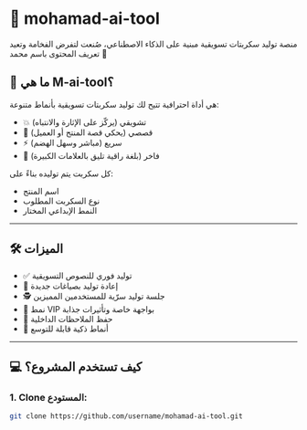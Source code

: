 # 🧠 mohamad-ai-tool

منصة توليد سكربتات تسويقية مبنية على الذكاء الاصطناعي، صُنعت لتفرض الفخامة وتعيد تعريف المحتوى باسم محمد 👑

## 🚀 ما هي M-ai-tool؟

هي أداة احترافية تتيح لك توليد سكربتات تسويقية بأنماط متنوعة:
- 💥 تشويقي (يركّز على الإثارة والانتباه)
- 📖 قصصي (يحكي قصة المنتج أو العميل)
- ⚡ سريع (مباشر وسهل الهضم)
- 💎 فاخر (بلغة راقية تليق بالعلامات الكبيرة)

كل سكربت يتم توليده بناءً على:
- اسم المنتج
- نوع السكربت المطلوب
- النمط الإبداعي المختار

---

## 🛠️ الميزات

- ✅ توليد فوري للنصوص التسويقية
- 🔄 إعادة توليد بصياغات جديدة
- 🕵️ جلسة توليد سرّية للمستخدمين المميزين
- 💼 نمط VIP بواجهة خاصة وتأثيرات جذابة
- 📝 حفظ الملاحظات الداخلية
- 🧠 أنماط ذكية قابلة للتوسع

---

## 💻 كيف تستخدم المشروع؟

### 1. Clone المستودع:
```bash
git clone https://github.com/username/mohamad-ai-tool.git